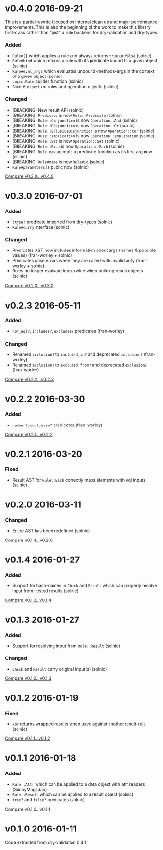 # v0.4.0 2016-09-21

This is a partial rewrite focused on internal clean up and major performance improvements. This is also the beginning of the work to make this library first-class rather than "just" a rule backend for dry-validation and dry-types.

### Added

* `Rule#[]` which applies a rule and always returns `true` or `false` (solnic)
* `Rule#bind` which returns a rule with its predicate bound to a given object (solnic)
* `Rule#eval_args` which evaluates unbound-methods-args in the context of a given object (solnic)
* `Logic.Rule` builder function (solnic)
* Nice `#inspect` on rules and operation objects (solnic)

### Changed

* [BRAEKING] New result API (solnic)
* [BREAKING] `Predicate` is now `Rule::Predicate` (solnic)
* [BREAKING] `Rule::Conjunction` is now `Operation::And` (solnic)
* [BREAKING] `Rule::Disjunction` is now `Operation::Or` (solnic)
* [BREAKING] `Rule::ExlusiveDisjunction` is now `Operation::Xor` (solnic)
* [BREAKING] `Rule::Implication` is now `Operation::Implication` (solnic)
* [BREAKING] `Rule::Set` is now `Operation::Set` (solnic)
* [BREAKING] `Rule::Each` is now `Operation::Each` (solnic)
* [BREAKING] `Rule.new` accepts a predicate function as its first arg now (solnic)
* [BREAKING] `Rule#name` is now `Rule#id` (solnic)
* `Rule#parameters` is public now (solnic)

[Compare v0.3.0...v0.4.0](https://github.com/dryrb/dry-logic/compare/v0.3.0...v0.4.0)

# v0.3.0 2016-07-01

### Added

* `:type?` predicate imported from dry-types (solnic)
* `Rule#curry` interface (solnic)

### Changed

* Predicates AST now includes information about args (names & possible values) (fran-worley + solnic)
* Predicates raise errors when they are called with invalid arity (fran-worley + solnic)
* Rules no longer evaluate input twice when building result objects (solnic)

[Compare v0.2.3...v0.3.0](https://github.com/dryrb/dry-logic/compare/v0.2.3...v0.3.0)

# v0.2.3 2016-05-11

### Added

* `not_eql?`, `includes?`, `excludes?` predicates (fran-worley)

### Changed

* Renamed `inclusion?` to `included_in?` and deprecated `inclusion?` (fran-worley)
* Renamed `exclusion?` to `excluded_from?` and deprecated `exclusion?` (fran-worley)

[Compare v0.2.2...v0.2.3](https://github.com/dryrb/dry-logic/compare/v0.2.2...v0.2.3)

# v0.2.2 2016-03-30

### Added

* `number?`, `odd?`, `even?` predicates (fran-worley)

[Compare v0.2.1...v0.2.2](https://github.com/dryrb/dry-logic/compare/v0.2.1...v0.2.2)

# v0.2.1 2016-03-20

### Fixed

* Result AST for `Rule::Each` correctly maps elements with eql inputs (solnic)

# v0.2.0 2016-03-11

### Changed

* Entire AST has been redefined (solnic)

[Compare v0.1.4...v0.2.0](https://github.com/dryrb/dry-logic/compare/v0.1.4...v0.2.0)

# v0.1.4 2016-01-27

### Added

* Support for hash-names in `Check` and `Result` which can properly resolve input
  from nested results (solnic)

[Compare v0.1.3...v0.1.4](https://github.com/dryrb/dry-logic/compare/v0.1.3...v0.1.4)

# v0.1.3 2016-01-27

### Added

* Support for resolving input from `Rule::Result` (solnic)

### Changed

* `Check` and `Result` carry original input(s) (solnic)

[Compare v0.1.2...v0.1.3](https://github.com/dryrb/dry-logic/compare/v0.1.2...v0.1.3)

# v0.1.2 2016-01-19

### Fixed

* `xor` returns wrapped results when used against another result-rule (solnic)

[Compare v0.1.1...v0.1.2](https://github.com/dryrb/dry-logic/compare/v0.1.1...v0.1.2)

# v0.1.1 2016-01-18

### Added

* `Rule::Attr` which can be applied to a data object with attr readers (SunnyMagadan)
* `Rule::Result` which can be applied to a result object (solnic)
* `true?` and `false?` predicates (solnic)

[Compare v0.1.0...v0.1.1](https://github.com/dryrb/dry-logic/compare/v0.1.0...v0.1.1)

# v0.1.0 2016-01-11

Code extracted from dry-validation 0.4.1
